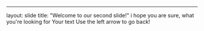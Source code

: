 ---
layout: slide
title: "Welcome to our second slide!"
i hope you are sure, what you're looking for 
Your text
Use the left arrow to go back!
